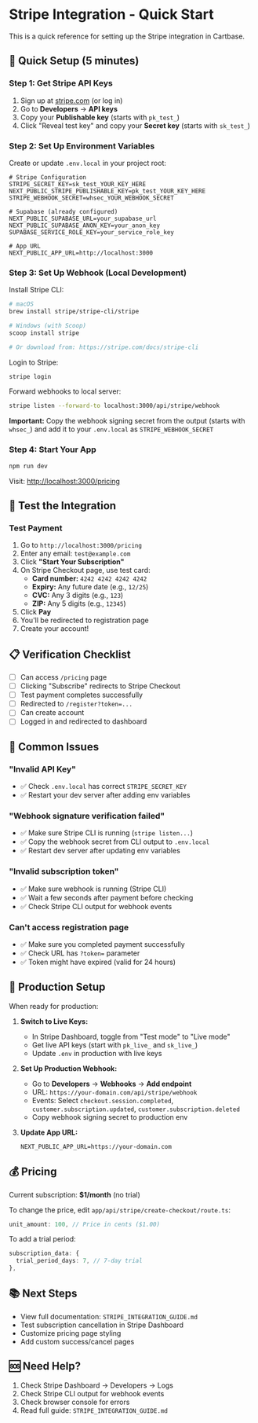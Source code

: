 # Stripe Integration - Quick Start

This is a quick reference for setting up the Stripe integration in Cartbase.

## 🚀 Quick Setup (5 minutes)

### Step 1: Get Stripe API Keys

1. Sign up at [stripe.com](https://stripe.com) (or log in)
2. Go to **Developers** → **API keys**
3. Copy your **Publishable key** (starts with `pk_test_`)
4. Click "Reveal test key" and copy your **Secret key** (starts with `sk_test_`)

### Step 2: Set Up Environment Variables

Create or update `.env.local` in your project root:

```env
# Stripe Configuration
STRIPE_SECRET_KEY=sk_test_YOUR_KEY_HERE
NEXT_PUBLIC_STRIPE_PUBLISHABLE_KEY=pk_test_YOUR_KEY_HERE
STRIPE_WEBHOOK_SECRET=whsec_YOUR_WEBHOOK_SECRET

# Supabase (already configured)
NEXT_PUBLIC_SUPABASE_URL=your_supabase_url
NEXT_PUBLIC_SUPABASE_ANON_KEY=your_anon_key
SUPABASE_SERVICE_ROLE_KEY=your_service_role_key

# App URL
NEXT_PUBLIC_APP_URL=http://localhost:3000
```

### Step 3: Set Up Webhook (Local Development)

Install Stripe CLI:
```bash
# macOS
brew install stripe/stripe-cli/stripe

# Windows (with Scoop)
scoop install stripe

# Or download from: https://stripe.com/docs/stripe-cli
```

Login to Stripe:
```bash
stripe login
```

Forward webhooks to local server:
```bash
stripe listen --forward-to localhost:3000/api/stripe/webhook
```

**Important:** Copy the webhook signing secret from the output (starts with `whsec_`) and add it to your `.env.local` as `STRIPE_WEBHOOK_SECRET`

### Step 4: Start Your App

```bash
npm run dev
```

Visit: [http://localhost:3000/pricing](http://localhost:3000/pricing)

## 🧪 Test the Integration

### Test Payment

1. Go to `http://localhost:3000/pricing`
2. Enter any email: `test@example.com`
3. Click **"Start Your Subscription"**
4. On Stripe Checkout page, use test card:
   - **Card number:** `4242 4242 4242 4242`
   - **Expiry:** Any future date (e.g., `12/25`)
   - **CVC:** Any 3 digits (e.g., `123`)
   - **ZIP:** Any 5 digits (e.g., `12345`)
5. Click **Pay**
6. You'll be redirected to registration page
7. Create your account!

## 📋 Verification Checklist

- [ ] Can access `/pricing` page
- [ ] Clicking "Subscribe" redirects to Stripe Checkout
- [ ] Test payment completes successfully
- [ ] Redirected to `/register?token=...`
- [ ] Can create account
- [ ] Logged in and redirected to dashboard

## 🔧 Common Issues

### "Invalid API Key"
- ✅ Check `.env.local` has correct `STRIPE_SECRET_KEY`
- ✅ Restart your dev server after adding env variables

### "Webhook signature verification failed"
- ✅ Make sure Stripe CLI is running (`stripe listen...`)
- ✅ Copy the webhook secret from CLI output to `.env.local`
- ✅ Restart dev server after updating env variables

### "Invalid subscription token"
- ✅ Make sure webhook is running (Stripe CLI)
- ✅ Wait a few seconds after payment before checking
- ✅ Check Stripe CLI output for webhook events

### Can't access registration page
- ✅ Make sure you completed payment successfully
- ✅ Check URL has `?token=` parameter
- ✅ Token might have expired (valid for 24 hours)

## 🚀 Production Setup

When ready for production:

1. **Switch to Live Keys:**
   - In Stripe Dashboard, toggle from "Test mode" to "Live mode"
   - Get live API keys (start with `pk_live_` and `sk_live_`)
   - Update `.env` in production with live keys

2. **Set Up Production Webhook:**
   - Go to **Developers** → **Webhooks** → **Add endpoint**
   - URL: `https://your-domain.com/api/stripe/webhook`
   - Events: Select `checkout.session.completed`, `customer.subscription.updated`, `customer.subscription.deleted`
   - Copy webhook signing secret to production env

3. **Update App URL:**
   ```env
   NEXT_PUBLIC_APP_URL=https://your-domain.com
   ```

## 💰 Pricing

Current subscription: **$1/month** (no trial)

To change the price, edit `app/api/stripe/create-checkout/route.ts`:
```typescript
unit_amount: 100, // Price in cents ($1.00)
```

To add a trial period:
```typescript
subscription_data: {
  trial_period_days: 7, // 7-day trial
},
```

## 📚 Next Steps

- View full documentation: `STRIPE_INTEGRATION_GUIDE.md`
- Test subscription cancellation in Stripe Dashboard
- Customize pricing page styling
- Add custom success/cancel pages

## 🆘 Need Help?

1. Check Stripe Dashboard → Developers → Logs
2. Check Stripe CLI output for webhook events
3. Check browser console for errors
4. Read full guide: `STRIPE_INTEGRATION_GUIDE.md`

